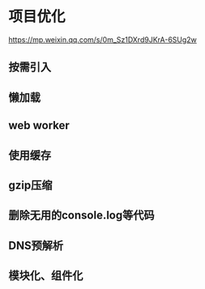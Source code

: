 # 项目优化
https://mp.weixin.qq.com/s/0m_Sz1DXrd9JKrA-6SUg2w

## 按需引入
## 懒加载
## web worker
## 使用缓存
## gzip压缩
## 删除无用的console.log等代码

## DNS预解析

## 模块化、组件化